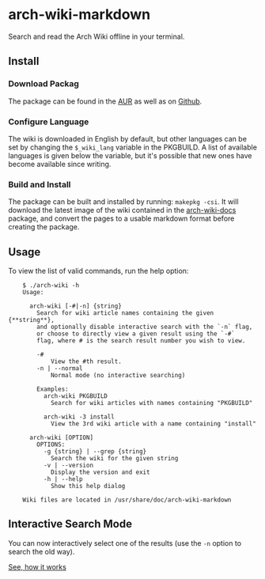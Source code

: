 # arch-wiki-markdown #

Search and read the Arch Wiki offline in your terminal.

## Install ##

### Download Packag ###

The package can be found in the [AUR](https://aur.archlinux.org/packages/arch-wiki-markdown-git) as well as on [Github](https://raw.github.com/tsgates/arch-wiki-markdown).

### Configure Language ###

The wiki is downloaded in English by default, but other languages can be set by changing the `$_wiki_lang` variable in the PKGBUILD. A list of available languages is given below the variable, but it's possible that new ones have become available since writing.

### Build and Install ###

The package can be built and installed by running: `makepkg -csi`. It will download the latest image of the wiki contained in the [arch-wiki-docs](https://www.archlinux.org/packages/community/any/arch-wiki-docs/) package, and convert the pages to a usable markdown format before creating the package.

## Usage ##

To view the list of valid commands, run the help option:

```
    $ ./arch-wiki -h
    Usage:

      arch-wiki [-#|-n] {string}
        Search for wiki article names containing the given {**string**},
        and optionally disable interactive search with the `-n` flag,
        or choose to directly view a given result using the `-#`
        flag, where # is the search result number you wish to view.

        -#
            View the #th result.
        -n | --normal
            Normal mode (no interactive searching)

        Examples:
          arch-wiki PKGBUILD
            Search for wiki articles with names containing "PKGBUILD"

          arch-wiki -3 install
            View the 3rd wiki article with a name containing "install"

      arch-wiki [OPTION]
        OPTIONS:
          -g {string} | --grep {string}
            Search the wiki for the given string
          -v | --version
            Display the version and exit
          -h | --help
            Show this help dialog

    Wiki files are located in /usr/share/doc/arch-wiki-markdown
```

## Interactive Search Mode ##

You can now interactively select one of the results (use the `-n` option to search the old way).

[See, how it works](http://asciinema.org/a/5872)
